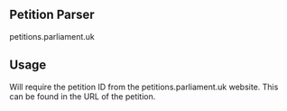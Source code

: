 ## Petition Parser
petitions.parliament.uk

## Usage
Will require the petition ID from the petitions.parliament.uk website. This can be found in the URL of the petition.
